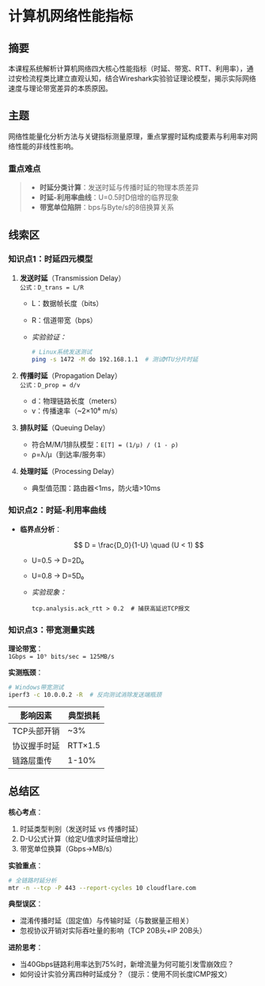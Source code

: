 # 计算机网络性能指标

## 摘要

本课程系统解析计算机网络四大核心性能指标（时延、带宽、RTT、利用率），通过安检流程类比建立直观认知，结合Wireshark实验验证理论模型，揭示实际网络速度与理论带宽差异的本质原因。

## 主题

网络性能量化分析方法与关键指标测量原理，重点掌握时延构成要素与利用率对网络性能的非线性影响。

### **重点难点**

> - **时延分类计算**：发送时延与传播时延的物理本质差异
> - **时延-利用率曲线**：U=0.5时D倍增的临界现象
> - **带宽单位陷阱**：bps与Byte/s的8倍换算关系

## 线索区

### 知识点1：时延四元模型

1. **发送时延**（Transmission Delay）  
   `公式：D_trans = L/R`  
   - L：数据帧长度（bits）
   - R：信道带宽（bps）
   - *实验验证：*  

     ```bash
     # Linux系统发送测试
     ping -s 1472 -M do 192.168.1.1  # 测试MTU分片时延
     ```

2. **传播时延**（Propagation Delay）  
   `公式：D_prop = d/v`  
   - d：物理链路长度（meters）
   - v：传播速率（~2×10⁸ m/s）

3. **排队时延**（Queuing Delay）  
   - 符合M/M/1排队模型：`E[T] = (1/μ) / (1 - ρ)`  
   - ρ=λ/μ（到达率/服务率）

4. **处理时延**（Processing Delay）  
   - 典型值范围：路由器<1ms，防火墙>10ms

### 知识点2：时延-利用率曲线

- **临界点分析**：

  $$
  D = \frac{D_0}{1-U} \quad (U < 1)
  $$

  - U=0.5 → D=2D₀
  - U=0.8 → D=5D₀

  - *实验现象：*  

    ```wireshark
    tcp.analysis.ack_rtt > 0.2  # 捕获高延迟TCP报文
    ```

### 知识点3：带宽测量实践

**理论带宽**：  
`1Gbps = 10⁹ bits/sec = 125MB/s`

**实测瓶颈**：  

```bash
# Windows带宽测试
iperf3 -c 10.0.0.2 -R  # 反向测试消除发送端瓶颈
```

| 影响因素          | 典型损耗 |
|-------------------|----------|
| TCP头部开销       | ~3%      |
| 协议握手时延      | RTT×1.5  |
| 链路层重传        | 1-10%    |

## 总结区

**核心考点**：

1. 时延类型判别（发送时延 vs 传播时延）
2. D-U公式计算（给定U值求时延倍增比）
3. 带宽单位换算（Gbps→MB/s）

**实验重点**：

```bash
# 全链路时延分析
mtr -n --tcp -P 443 --report-cycles 10 cloudflare.com
```

**典型误区**：

- 混淆传播时延（固定值）与传输时延（与数据量正相关）
- 忽视协议开销对实际吞吐量的影响（TCP 20B头+IP 20B头）

**进阶思考**：

- 当40Gbps链路利用率达到75%时，新增流量为何可能引发雪崩效应？
- 如何设计实验分离四种时延成分？（提示：使用不同长度ICMP报文）
